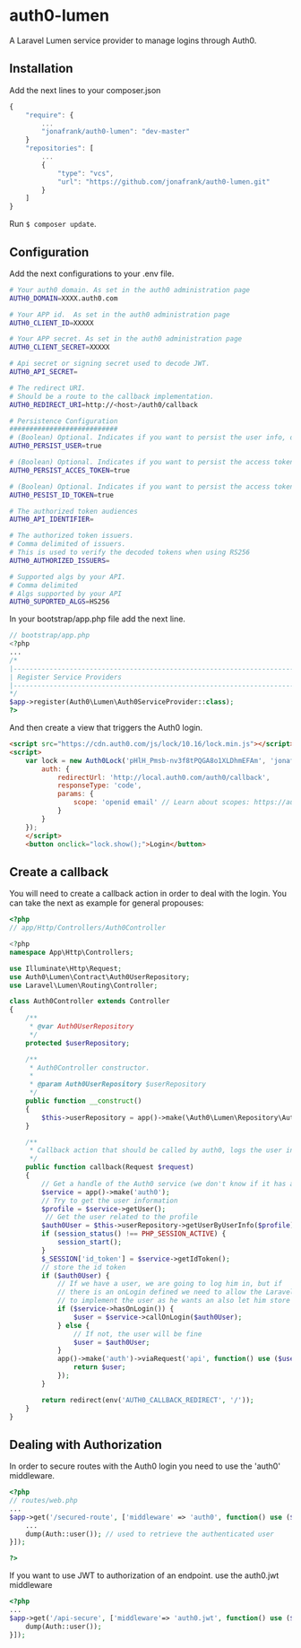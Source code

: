 # auth0-lumen

A Laravel Lumen service provider to manage logins through Auth0.

## Installation

Add the next lines to your composer.json

```javascript
{
    "require": {
        ...
        "jonafrank/auth0-lumen": "dev-master"
    }
    "repositories": [
        ...
        {
            "type": "vcs",
            "url": "https://github.com/jonafrank/auth0-lumen.git"
        }
    ]
}
```

Run `$ composer update`.

## Configuration

Add the next configurations to your .env file.

```bash
# Your auth0 domain. As set in the auth0 administration page
AUTH0_DOMAIN=XXXX.auth0.com

# Your APP id.  As set in the auth0 administration page
AUTH0_CLIENT_ID=XXXXX

# Your APP secret. As set in the auth0 administration page
AUTH0_CLIENT_SECRET=XXXXX

# Api secret or signing secret used to decode JWT.
AUTH0_API_SECRET=

# The redirect URI.  
# Should be a route to the callback implementation.
AUTH0_REDIRECT_URI=http://<host>/auth0/callback

# Persistence Configuration
###########################
# (Boolean) Optional. Indicates if you want to persist the user info, default true
AUTH0_PERSIST_USER=true

# (Boolean) Optional. Indicates if you want to persist the access token, default false
AUTH0_PERSIST_ACCES_TOKEN=true

# (Boolean) Optional. Indicates if you want to persist the access token, default false
AUTH0_PESIST_ID_TOKEN=true

# The authorized token audiences
AUTH0_API_IDENTIFIER=

# The authorized token issuers.
# Comma delimited of issuers.
# This is used to verify the decoded tokens when using RS256
AUTH0_AUTHORIZED_ISSUERS=

# Supported algs by your API.
# Comma delimited
# Algs supported by your API
AUTH0_SUPORTED_ALGS=HS256
```

In your bootstrap/app.php file add the next line.
```php
// bootstrap/app.php
<?php
...
/*
|--------------------------------------------------------------------------
| Register Service Providers
|--------------------------------------------------------------------------
*/
$app->register(Auth0\Lumen\Auth0ServiceProvider::class);
?>
```



And then create a view that triggers the Auth0 login.

```html
<script src="https://cdn.auth0.com/js/lock/10.16/lock.min.js"></script>
<script>
    var lock = new Auth0Lock('pHlH_Pmsb-nv3f8tPQGA8o1XLDhmEFAm', 'jonafrank.auth0.com', {
        auth: {
            redirectUrl: 'http://local.auth0.com/auth0/callback',
            responseType: 'code',
            params: {
                scope: 'openid email' // Learn about scopes: https://auth0.com/docs/scopes
            }
        }
    });
    </script>
    <button onclick="lock.show();">Login</button>
```

## Create a callback
You will need to create a callback action in order to deal with the login. You can take the next as example for general propouses:

```php
<?php
// app/Http/Controllers/Auth0Controller

<?php
namespace App\Http\Controllers;

use Illuminate\Http\Request;
use Auth0\Lumen\Contract\Auth0UserRepository;
use Laravel\Lumen\Routing\Controller;

class Auth0Controller extends Controller
{
    /**
     * @var Auth0UserRepository
     */
    protected $userRepository;

    /**
     * Auth0Controller constructor.
     *
     * @param Auth0UserRepository $userRepository
     */
    public function __construct()
    {
        $this->userRepository = app()->make(\Auth0\Lumen\Repository\Auth0UserRepository::class);
    }

    /**
     * Callback action that should be called by auth0, logs the user in.
     */
    public function callback(Request $request)
    {
        // Get a handle of the Auth0 service (we don't know if it has an alias)
        $service = app()->make('auth0');
        // Try to get the user information
        $profile = $service->getUser();
         // Get the user related to the profile
        $auth0User = $this->userRepository->getUserByUserInfo($profile);
        if (session_status() !== PHP_SESSION_ACTIVE) {
            session_start();
        }
        $_SESSION['id_token'] = $service->getIdToken();
        // store the id token
        if ($auth0User) {
            // If we have a user, we are going to log him in, but if
            // there is an onLogin defined we need to allow the Laravel developer
            // to implement the user as he wants an also let him store it.
            if ($service->hasOnLogin()) {
                $user = $service->callOnLogin($auth0User);
            } else {
                // If not, the user will be fine
                $user = $auth0User;
            }
            app()->make('auth')->viaRequest('api', function() use ($user){
                return $user;
            });
        }

        return redirect(env('AUTH0_CALLBACK_REDIRECT', '/'));
    }
}

```

## Dealing with Authorization
In order to secure routes with the Auth0 login you need to use the 'auth0' middleware.

```php
<?php
// routes/web.php
...
$app->get('/secured-route', ['middleware' => 'auth0', function() use ($app) {
    ...
    dump(Auth::user()); // used to retrieve the authenticated user
}]);

?>
```

If you want to use JWT to authorization of an endpoint. use the auth0.jwt middleware

```php
<?php
...
$app->get('/api-secure', ['middleware'=> 'auth0.jwt', function() use ($app) {
    dump(Auth::user());
}]);
```

